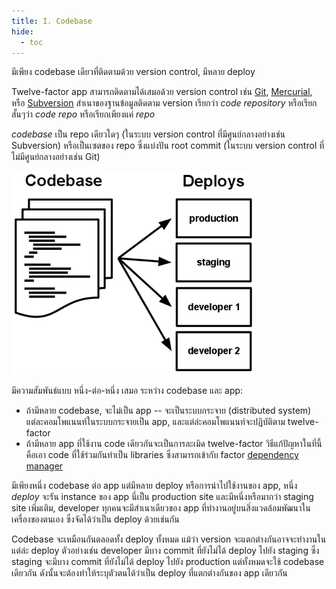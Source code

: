 ```yaml
---
title: I. Codebase
hide:
  - toc
---
```

มีเพียง codebase เดียวที่ติดตามด้วย version control, มีหลาย deploy

Twelve-factor app สามารถติดตามได้เสมอด้วย version control เช่น [Git](http://git-scm.com/), [Mercurial](https://www.mercurial-scm.org/), หรือ [Subversion](http://subversion.apache.org/) สำเนาของฐานข้อมูลติดตาม version เรียกว่า *code repository* หรือเรียกสั้นๆว่า *code repo* หรือเรียกเพียงแค่ *repo*

*codebase* เป็น repo เดียวใดๆ (ในระบบ version control ที่มีศูนย์กลางอย่างเช่น Subversion) หรือเป็นเซตของ repo ซึ่งแบ่งปัน root commit (ในระบบ version control ที่ไม่มีศูนย์กลางอย่างเช่น Git)

![One codebase maps to many deploys](images/codebase-deploys.png)

มีความสัมพันธ์แบบ หนี่ง-ต่อ-หนึ่ง เสมอ ระหว่าง codebase และ app:

* ถ้ามีหลาย codebase, จะไม่เป็น app -- จะเป็นระบบกระจาย (distributed system) แต่ละคอมโพแนนท์ในระบบกระจายเป็น app, และแต่ล่ะคอมโพแนนท์จะปฏิบัติตาม twelve-factor
* ถ้ามีหลาย app ที่ใช้งาน code เดียวกันจะเป็นการละเมิด twelve-factor วิธีแก้ปัญหาในที่นี้คือเอา code ที่ใช้ร่วมกันทำเป็น libraries ซึ่งสามารถเข้ากับ factor [dependency manager](./dependencies.md)

มีเพียงหนึ่ง codebase ต่อ app แต่มีหลาย deploy หรือการนำไปใช้งานของ app, หนึ่ง *deploy* จะรัน instance ของ app นี่เป็น production site และมีหนึ่งหรือมากว่า staging site เพิ่มเติม, developer ทุกคนจะมีสำเนาเดียวของ app ที่ทำงานอยู่บนสิ่งแวดล้อมพัฒนาในเครื่องของตนเอง ซึ่งจัดได้ว่าเป็น deploy ด้วยเช่นกัน

Codebase จะเหมือนกันตลอดทั้ง deploy ทั้งหมด แม้ว่า version จะแตกต่างกันอาจจะทำงานในแต่ล่ะ deploy ตัวอย่างเช่น developer มีบาง commit ที่ยังไม่ได้ deploy ไปยัง staging ซึ่ง staging จะมีบาง commit ที่ยังไม่ได้ deploy ไปยัง production แต่ทั้งหมดจะใช้ codebase เดียวกัน ดังนั้นจะต้องทำให้ระบุตัวตนได้ว่าเป็น deploy ที่แตกต่างกันของ app เดียวกัน

